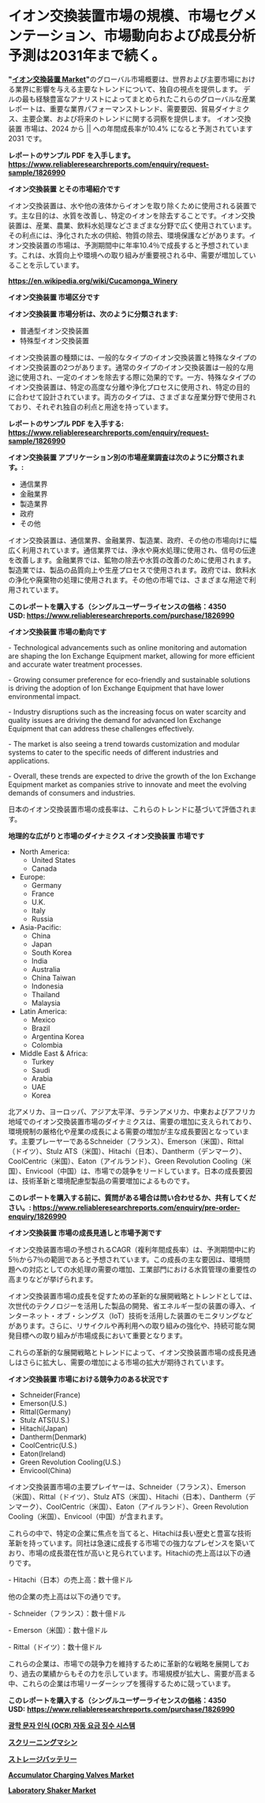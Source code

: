 <p><h1>イオン交換装置市場の規模、市場セグメンテーション、市場動向および成長分析予測は2031年まで続く。</h1></p><p><strong>"<a href="https://www.reliableresearchreports.com/ion-exchange-equipment-r1826990">イオン交換装置 Market</a>"</strong>のグローバル市場概要は、世界および主要市場における業界に影響を与える主要なトレンドについて、独自の視点を提供します。 デルの最も経験豊富なアナリストによってまとめられたこれらのグローバルな産業レポートは、重要な業界パフォーマンストレンド、需要要因、貿易ダイナミクス、主要企業、および将来のトレンドに関する洞察を提供します。 イオン交換装置 市場は、2024 から || への年間成長率が10.4% になると予測されています2031 です。</p>
<p><strong>レポートのサンプル PDF を入手します。</strong><strong><a href="https://www.reliableresearchreports.com/enquiry/request-sample/1826990">https://www.reliableresearchreports.com/enquiry/request-sample/1826990</a></strong></p>
<p><strong>イオン交換装置 とその市場紹介です</strong></p>
<p><p>イオン交換装置は、水や他の液体からイオンを取り除くために使用される装置です。主な目的は、水質を改善し、特定のイオンを除去することです。イオン交換装置は、産業、農業、飲料水処理などさまざまな分野で広く使用されています。その利点には、浄化された水の供給、物質の除去、環境保護などがあります。イオン交換装置の市場は、予測期間中に年率10.4％で成長すると予想されています。これは、水質向上や環境への取り組みが重要視される中、需要が増加していることを示しています。</p><a href="https://en.wikipedia.org/wiki/Cucamonga_Winery"></a></p>
<p><strong><a href="https://en.wikipedia.org/wiki/Cucamonga_Winery">https://en.wikipedia.org/wiki/Cucamonga_Winery</a></strong></p>
<p><strong>イオン交換装置&nbsp;市場区分です</strong><strong></strong></p>
<p><strong>イオン交換装置 市場分析は、次のように分類されます:</strong>&nbsp;</p>
<p><ul><li>普通型イオン交換装置</li><li>特殊型イオン交換装置</li></ul></p>
<p><p>イオン交換装置の種類には、一般的なタイプのイオン交換装置と特殊なタイプのイオン交換装置の2つがあります。通常のタイプのイオン交換装置は一般的な用途に使用され、一定のイオンを除去する際に効果的です。一方、特殊なタイプのイオン交換装置は、特定の高度な分離や浄化プロセスに使用され、特定の目的に合わせて設計されています。両方のタイプは、さまざまな産業分野で使用されており、それぞれ独自の利点と用途を持っています。</p></p>
<p><strong>レポートのサンプル PDF を入手する: <a href="https://www.reliableresearchreports.com/enquiry/request-sample/1826990">https://www.reliableresearchreports.com/enquiry/request-sample/1826990</a></strong></p>
<p><strong> イオン交換装置 アプリケーション別の市場産業調査は次のように分類されます。:</strong></p>
<p><ul><li>通信業界</li><li>金融業界</li><li>製造業界</li><li>政府</li><li>その他</li></ul></p>
<p><p>イオン交換装置は、通信業界、金融業界、製造業、政府、その他の市場向けに幅広く利用されています。通信業界では、浄水や廃水処理に使用され、信号の伝達を改善します。金融業界では、鉱物の除去や水質の改善のために使用されます。製造業では、製品の品質向上や生産プロセスで使用されます。政府では、飲料水の浄化や廃棄物の処理に使用されます。その他の市場では、さまざまな用途で利用されています。</p></p>
<p><strong>このレポートを購入する（シングルユーザーライセンスの価格：4350 USD:</strong><strong>&nbsp;<a href="https://www.reliableresearchreports.com/purchase/1826990">https://www.reliableresearchreports.com/purchase/1826990</a></strong></p>
<p><strong>イオン交換装置 市場の動向です</strong></p>
<p><p>- Technological advancements such as online monitoring and automation are shaping the Ion Exchange Equipment market, allowing for more efficient and accurate water treatment processes.</p><p>- Growing consumer preference for eco-friendly and sustainable solutions is driving the adoption of Ion Exchange Equipment that have lower environmental impact.</p><p>- Industry disruptions such as the increasing focus on water scarcity and quality issues are driving the demand for advanced Ion Exchange Equipment that can address these challenges effectively.</p><p>- The market is also seeing a trend towards customization and modular systems to cater to the specific needs of different industries and applications.</p><p>- Overall, these trends are expected to drive the growth of the Ion Exchange Equipment market as companies strive to innovate and meet the evolving demands of consumers and industries. </p><p>日本のイオン交換装置市場の成長率は、これらのトレンドに基づいて評価されます。</p></p>
<p><strong>地理的な広がりと市場のダイナミクス イオン交換装置 市場です</strong></p>
<p><ul>
    <li>
        North America:
        <ul>
            <li>United States</li>
            <li>Canada</li>
        </ul>
    </li>
    <li>
        Europe:
        <ul>
            <li>Germany</li>
            <li>France</li>
            <li>U.K.</li>
            <li>Italy</li>
            <li>Russia</li>
        </ul>
    </li>
    <li>
        Asia-Pacific:
        <ul>
            <li>China</li>
            <li>Japan</li>
            <li>South Korea</li>
            <li>India</li>
            <li>Australia</li>
            <li>China Taiwan</li>
            <li>Indonesia</li>
            <li>Thailand</li>
            <li>Malaysia</li>
        </ul>
    </li>
    <li>
        Latin America:
        <ul>
            <li>Mexico</li>
            <li>Brazil</li>
            <li>Argentina Korea</li>
            <li>Colombia</li>
        </ul>
    </li>
    <li>
        Middle East & Africa:
        <ul>
            <li>Turkey</li>
            <li>Saudi</li>
            <li>Arabia</li>
            <li>UAE</li>
            <li>Korea</li>
        </ul>
    </li>
    </ul></p>
<p><p>北アメリカ、ヨーロッパ、アジア太平洋、ラテンアメリカ、中東およびアフリカ地域でのイオン交換装置市場のダイナミクスは、需要の増加に支えられており、環境規制の厳格化や産業の成長による需要の増加が主な成長要因となっています。主要プレーヤーであるSchneider（フランス）、Emerson（米国）、Rittal（ドイツ）、Stulz ATS（米国）、Hitachi（日本）、Dantherm（デンマーク）、CoolCentric（米国）、Eaton（アイルランド）、Green Revolution Cooling（米国）、Envicool（中国）は、市場での競争をリードしています。日本の成長要因は、技術革新と環境配慮型製品の需要増加によるものです。</p></p>
<p><strong>このレポートを購入する前に、質問がある場合は問い合わせるか、共有してください。:&nbsp;<a href="https://www.reliableresearchreports.com/enquiry/pre-order-enquiry/1826990">https://www.reliableresearchreports.com/enquiry/pre-order-enquiry/1826990</a></strong></p>
<p><strong>イオン交換装置 市場の成長見通しと市場予測です</strong></p>
<p><p>イオン交換装置市場の予想されるCAGR（複利年間成長率）は、予測期間中に約5％から7％の範囲であると予想されています。この成長の主な要因は、環境問題への対応としての水処理の需要の増加、工業部門における水質管理の重要性の高まりなどが挙げられます。</p><p>イオン交換装置市場の成長を促すための革新的な展開戦略とトレンドとしては、次世代のテクノロジーを活用した製品の開発、省エネルギー型の装置の導入、インターネット・オブ・シングス（IoT）技術を活用した装置のモニタリングなどがあります。さらに、リサイクルや再利用への取り組みの強化や、持続可能な開発目標への取り組みが市場成長において重要となります。</p><p>これらの革新的な展開戦略とトレンドによって、イオン交換装置市場の成長見通しはさらに拡大し、需要の増加による市場の拡大が期待されています。</p></p>
<p><strong>イオン交換装置 市場における競争力のある状況です</strong></p>
<p><ul><li>Schneider(France)</li><li>Emerson(U.S.)</li><li>Rittal(Germany)</li><li>Stulz ATS(U.S.)</li><li>Hitachi(Japan)</li><li>Dantherm(Denmark)</li><li>CoolCentric(U.S.)</li><li>Eaton(Ireland)</li><li>Green Revolution Cooling(U.S.)</li><li>Envicool(China)</li></ul></p>
<p><p>イオン交換装置市場の主要プレイヤーは、Schneider（フランス）、Emerson（米国）、Rittal（ドイツ）、Stulz ATS（米国）、Hitachi（日本）、Dantherm（デンマーク）、CoolCentric（米国）、Eaton（アイルランド）、Green Revolution Cooling（米国）、Envicool（中国）が含まれます。</p><p>これらの中で、特定の企業に焦点を当てると、Hitachiは長い歴史と豊富な技術革新を持っています。同社は急速に成長する市場での強力なプレゼンスを築いており、市場の成長潜在性が高いと見られています。Hitachiの売上高は以下の通りです。</p><p>- Hitachi（日本）の売上高：数十億ドル</p><p>他の企業の売上高は以下の通りです。</p><p>- Schneider（フランス）：数十億ドル</p><p>- Emerson（米国）：数十億ドル</p><p>- Rittal（ドイツ）：数十億ドル</p><p>これらの企業は、市場での競争力を維持するために革新的な戦略を展開しており、過去の業績からもその力を示しています。市場規模が拡大し、需要が高まる中、これらの企業は市場リーダーシップを獲得するために競っています。</p></p>
<p><strong>このレポートを購入する（シングルユーザーライセンスの価格：4350 USD:</strong>&nbsp;<strong><a href="https://www.reliableresearchreports.com/purchase/1826990">https://www.reliableresearchreports.com/purchase/1826990</a></strong></p>
<p><strong><p><a href="https://github.com/rcabello548/Market-Research-Report-List-3/blob/main/394286088215.md">광학 문자 인식 (OCR) 자동 요금 징수 시스템</a></p><p><a href="https://github.com/zjkmgcs938405/Market-Research-Report-List-4/blob/main/102360370790.md">スクリーニングマシン</a></p><p><a href="https://github.com/roulaayoub-saad/Market-Research-Report-List-3/blob/main/567135370791.md">ストレージバッテリー</a></p><p><a href="https://www.linkedin.com/pulse/exploring-accumulator-charging-valves-market-dynamics-global-ptxne?trackingId=%2BwSOzgfJSXmFRoiFpNTKBA%3D%3D">Accumulator Charging Valves Market</a></p><p><a href="https://medium.com/@earlecmcneil/evaluating-global-laboratory-shaker-market-trends-and-growth-opportunities-by-region-type-vortex-af8365e959da">Laboratory Shaker Market</a></p></strong></p>